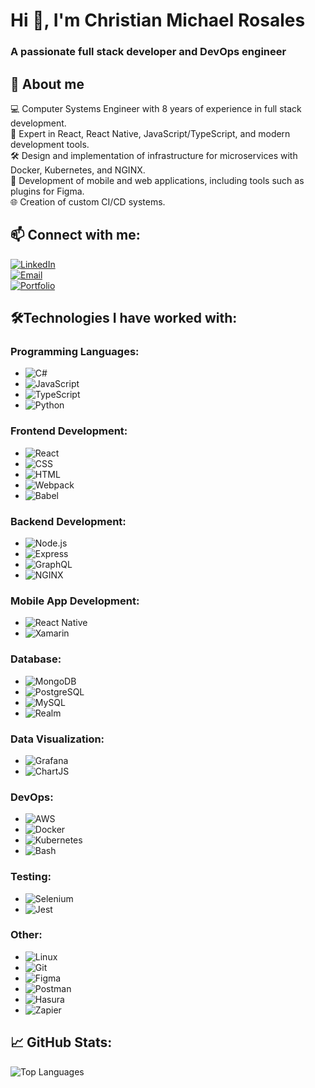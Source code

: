 # Hi 👋, I'm Christian Michael Rosales  
### A passionate full stack developer and DevOps engineer 

## 🌟 About me

💻 Computer Systems Engineer with 8 years of experience in full stack development. <br/>
🚀 Expert in React, React Native, JavaScript/TypeScript, and modern development tools. <br/>
🛠️ Design and implementation of infrastructure for microservices with Docker, Kubernetes, and NGINX. <br/>
🔧 Development of mobile and web applications, including tools such as plugins for Figma. <br/>
🌐 Creation of custom CI/CD systems.

## 📫 Connect with me:  

[![LinkedIn](https://img.shields.io/badge/-LinkedIn-blue?style=flat-square)](https://www.linkedin.com/in/crimiro) <br/>
[![Email](https://img.shields.io/badge/Email-D14836?style=flat-square)](mailto:personal@chrisrosales.com) <br/>
[![Portfolio](https://img.shields.io/badge/-Portfolio-gray?style=flat-square)](https://www.chrisrosales.com)

## 🛠Technologies I have worked with:

### Programming Languages:
- ![C#](https://img.shields.io/badge/C%23-gray?style=flat-square&logo=sharp)
- ![JavaScript](https://img.shields.io/badge/JavaScript-gray?style=flat-square&logo=javascript)
- ![TypeScript](https://img.shields.io/badge/TypeScript-gray?style=flat-square&logo=typescript)
- ![Python](https://img.shields.io/badge/Python-gray?style=flat-square&logo=python)

### Frontend Development:
- ![React](https://img.shields.io/badge/React-gray?style=flat-square&logo=react)
- ![CSS](https://img.shields.io/badge/CSS3-gray?style=flat-square&logo=css3)
- ![HTML](https://img.shields.io/badge/HTML5-gray?style=flat-square&logo=html5)
- ![Webpack](https://img.shields.io/badge/Webpack-gray?style=flat-square&logo=webpack)
- ![Babel](https://img.shields.io/badge/Babel-gray?style=flat-square&logo=babel)

### Backend Development:
- ![Node.js](https://img.shields.io/badge/Node.js-gray?style=flat-square&logo=node.js)
- ![Express](https://img.shields.io/badge/Express-gray?style=flat-square&logo=express)
- ![GraphQL](https://img.shields.io/badge/GraphQL-gray?style=flat-square&logo=graphql)
- ![NGINX](https://img.shields.io/badge/NGINX-gray?style=flat-square&logo=nginx)

### Mobile App Development:
- ![React Native](https://img.shields.io/badge/React_Native-gray?style=flat-square&logo=react)
- ![Xamarin](https://img.shields.io/badge/Xamarin-gray?style=flat-square&logo=xamarin)

### Database:
- ![MongoDB](https://img.shields.io/badge/MongoDB-gray?style=flat-square&logo=mongodb)
- ![PostgreSQL](https://img.shields.io/badge/PostgreSQL-gray?style=flat-square&logo=postgresql)
- ![MySQL](https://img.shields.io/badge/MySQL-gray?style=flat-square&logo=mysql)
- ![Realm](https://img.shields.io/badge/Realm-gray?style=flat-square&logo=realm)

### Data Visualization:
- ![Grafana](https://img.shields.io/badge/Grafana-gray?style=flat-square&logo=grafana)
- ![ChartJS](https://img.shields.io/badge/Chart.js-gray?style=flat-square&logo=chart.js)

### DevOps:
- ![AWS](https://img.shields.io/badge/AWS-gray?style=flat-square&logo=amazonwebservices)
- ![Docker](https://img.shields.io/badge/Docker-gray?style=flat-square&logo=docker)
- ![Kubernetes](https://img.shields.io/badge/Kubernetes-gray?style=flat-square&logo=kubernetes)
- ![Bash](https://img.shields.io/badge/Bash-gray?style=flat-square&logo=gnu-bash)

### Testing:
- ![Selenium](https://img.shields.io/badge/Selenium-gray?style=flat-square&logo=selenium)
- ![Jest](https://img.shields.io/badge/Jest-gray?style=flat-square&logo=jest)

### Other:
- ![Linux](https://img.shields.io/badge/Linux-gray?style=flat-square&logo=linux)
- ![Git](https://img.shields.io/badge/Git-gray?style=flat-square&logo=git)
- ![Figma](https://img.shields.io/badge/Figma-gray?style=flat-square&logo=figma)
- ![Postman](https://img.shields.io/badge/Postman-gray?style=flat-square&logo=postman)
- ![Hasura](https://img.shields.io/badge/Hasura-gray?style=flat-square&logo=hasura)
- ![Zapier](https://img.shields.io/badge/Zapier-gray?style=flat-square&logo=zapier)

## 📈 GitHub Stats:

![Top Languages](https://github-readme-stats.vercel.app/api/top-langs/?username=crimiro&layout=compact&theme=radical)

